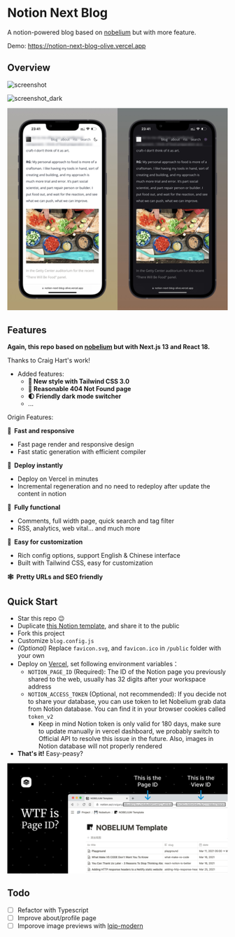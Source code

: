 # Notion Next Blog

A notion-powered blog based on [nobelium](https://github.com/craigary/nobelium) but with more feature.

Demo: https://notion-next-blog-olive.vercel.app

## Overview

![screenshot](images/screenshot.png)

![screenshot_dark](images/screenshot_dark.png)

![screenshot_mobile](images/screenshot_mobile.JPEG)

## Features

**Again, this repo based on [nobelium](https://github.com/craigary/nobelium) but with Next.js 13 and React 18.** 

Thanks to Craig Hart's work!

- Added features:
  - **💫 New style with Tailwind CSS 3.0**
  - **🙈 Reasonable 404 Not Found page**
  - **🌓 Friendly dark mode switcher**
  - ...

Origin Features:

**🚀 &nbsp;Fast and responsive**

- Fast page render and responsive design
- Fast static generation with efficient compiler

**🤖 &nbsp;Deploy instantly**

- Deploy on Vercel in minutes
- Incremental regeneration and no need to redeploy after update the content in notion

**🚙 &nbsp;Fully functional**

- Comments, full width page, quick search and tag filter
- RSS, analytics, web vital... and much more

**🎨 &nbsp;Easy for customization**

- Rich config options, support English & Chinese interface
- Built with Tailwind CSS, easy for customization

**🕸 &nbsp;Pretty URLs and SEO friendly**

## Quick Start

- Star this repo 😉
- Duplicate [this Notion template](https://efficacious-snapdragon-59b.notion.site/d3a1074627994f1b8475de6a919cb09c?v=d73ecce8fc274588b0c4aa775a4db279), and share it to the public
- Fork this project
- Customize `blog.config.js`
- _(Optional)_ Replace `favicon.svg`, and `favicon.ico` in `/public` folder with your own
- Deploy on [Vercel](https://vercel.com), set following environment variables：
  - `NOTION_PAGE_ID` (Required): The ID of the Notion page you previously shared to the web, usually has 32 digits after your workspace address
  - `NOTION_ACCESS_TOKEN` (Optional, not recommended): If you decide not to share your database, you can use token to let Nobelium grab data from Notion database. You can find it in your browser cookies called `token_v2`
    - Keep in mind Notion token is only valid for 180 days, make sure to update manually in vercel dashboard, we probably switch to Official API to resolve this issue in the future. Also, images in Notion database will not properly rendered
- **That's it!** Easy-peasy?

![pageID](https://github.com/craigary/nobelium/blob/main/pageid.png?raw=true)

## Todo

- [ ] Refactor with Typescript
- [ ] Improve about/profile page
- [ ] Imporove image previews with [lqip-modern](https://github.com/transitive-bullshit/lqip-modern)
